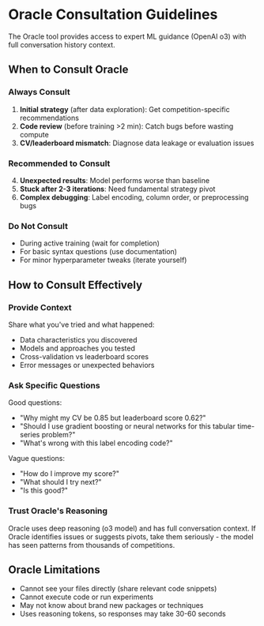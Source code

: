 # Oracle Consultation Guidelines

The Oracle tool provides access to expert ML guidance (OpenAI o3) with full conversation history context.

## When to Consult Oracle

### Always Consult

1. **Initial strategy** (after data exploration): Get competition-specific recommendations
2. **Code review** (before training >2 min): Catch bugs before wasting compute
3. **CV/leaderboard mismatch**: Diagnose data leakage or evaluation issues

### Recommended to Consult

4. **Unexpected results**: Model performs worse than baseline
5. **Stuck after 2-3 iterations**: Need fundamental strategy pivot
6. **Complex debugging**: Label encoding, column order, or preprocessing bugs

### Do Not Consult

- During active training (wait for completion)
- For basic syntax questions (use documentation)
- For minor hyperparameter tweaks (iterate yourself)

## How to Consult Effectively

### Provide Context

Share what you've tried and what happened:
- Data characteristics you discovered
- Models and approaches you tested
- Cross-validation vs leaderboard scores
- Error messages or unexpected behaviors

### Ask Specific Questions

Good questions:
- "Why might my CV be 0.85 but leaderboard score 0.62?"
- "Should I use gradient boosting or neural networks for this tabular time-series problem?"
- "What's wrong with this label encoding code?"

Vague questions:
- "How do I improve my score?"
- "What should I try next?"
- "Is this good?"

### Trust Oracle's Reasoning

Oracle uses deep reasoning (o3 model) and has full conversation context.
If Oracle identifies issues or suggests pivots, take them seriously - the model has seen patterns from thousands of competitions.

## Oracle Limitations

- Cannot see your files directly (share relevant code snippets)
- Cannot execute code or run experiments
- May not know about brand new packages or techniques
- Uses reasoning tokens, so responses may take 30-60 seconds
